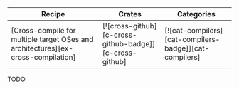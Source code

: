 | Recipe | Crates | Categories |
|---|---|---|
|  [Cross-compile for multiple target OSes and architectures][ex-cross-compilation] | [![cross-github][c-cross-github-badge]][c-cross-github] | [![cat-compilers][cat-compilers-badge]][cat-compilers]  |

<div class="hidden">
TODO
</div>
